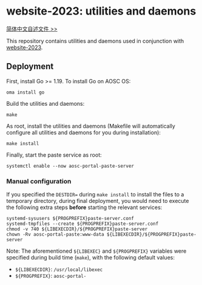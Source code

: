 website-2023: utilities and daemons
===

[简体中文自述文件 >>](README.zh-cn.md)

This repository contains utilities and daemons used in conjunction with
[website-2023](https://github.com/AOSC-Dev/website-2023).

Deployment
---

First, install Go >= 1.19. To install Go on AOSC OS:

```
oma install go
```

Build the utilities and daemons:

```
make
```

As root, install the utilities and daemons (Makefile will automatically
configure all utilities and daemons for you during installation):

```
make install
```

Finally, start the paste service as root:

```
systemctl enable --now aosc-portal-paste-server
```

### Manual configuration

If you specified the `DESTDIR=` during `make install` to install the files to
a temporary directory, during final deployment, you would need to execute the
following extra steps **before** starting the relevant services:

```
systemd-sysusers ${PROGPREFIX}paste-server.conf
systemd-tmpfiles --create ${PROGPREFIX}paste-server.conf
chmod -v 740 ${LIBEXECDIR}/${PROGPREFIX}paste-server
chown -Rv aosc-portal-paste:www-data ${LIBEXECDIR}/${PROGPREFIX}paste-server
```

Note: The aforementioned `${LIBEXEC}` and `${PROGPREFIX}` variables were
specified during build time (`make`), with the following default values:

- `${LIBEXECDIR}`: `/usr/local/libexec`
- `${PROGPREFIX}`: `aosc-portal-`
